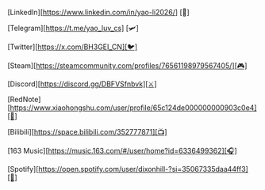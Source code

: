 [LinkedIn][https://www.linkedin.com/in/yao-li2026/] [💼]      

[Telegram][https://t.me/yao_luv_cs] [🛩]      

[Twitter][https://x.com/BH3GEI_CN][🐦]

[Steam][https://steamcommunity.com/profiles/76561198979567405/][🎮]

[Discord][https://discord.gg/DBFVSfnbvk][⚔️]

[RedNote][https://www.xiaohongshu.com/user/profile/65c124de000000000903c0e4][📕]

[Bilibili][https://space.bilibili.com/352777871][📺]

[163 Music][https://music.163.com/#/user/home?id=6336499362][🎧]

[Spotify][https://open.spotify.com/user/dixonhill-?si=35067335daa44ff3][🎵]










